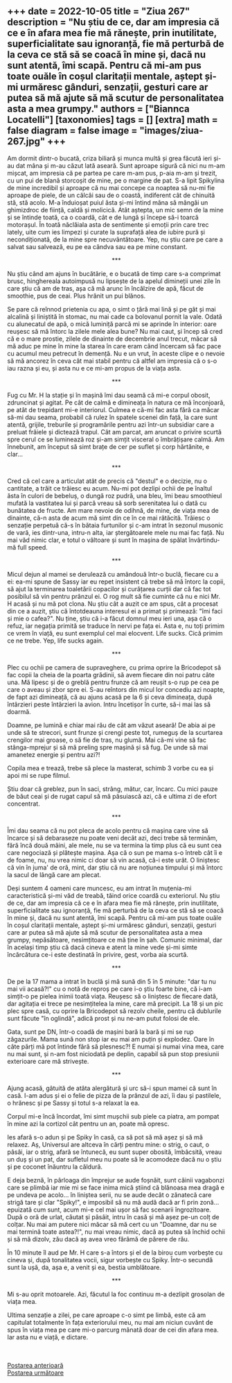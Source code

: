 
+++
date = 2022-10-05
title = "Ziua 267"
description = "Nu știu de ce, dar am impresia că ce e în afara mea fie mă rănește, prin inutilitate, superficialitate sau ignoranță, fie mă perturbă de la ceva ce stă să se coacă în mine și, dacă nu sunt atentă, îmi scapă. Pentru că mi-am pus toate ouăle în coșul claritații mentale, aștept și-mi urmăresc gânduri, senzații, gesturi care ar putea să mă ajute să mă scutur de personalitatea asta a mea grumpy."
authors = ["Biannca Locatelli"]
[taxonomies]
tags = []
[extra]
math = false
diagram = false
image = "images/ziua-267.jpg"
+++
---

Am dormit dintr-o bucată, criza biliară și munca multă și grea făcută ieri și-au dat mâna și m-au căzut lată aseară. Sunt aproape sigură că nici nu m-am mișcat, am impresia că pe partea pe care m-am pus, p-aia m-am și trezit, cu un pui de blană storcoșit de mine, pe o margine de pat. S-a lipit Spikylina de mine incredibil și aproape că nu mai concepe ca noaptea să nu-mi fie aproape de piele, de un călcâi sau de o coastă, indiferent cât de chinuită stă, stă acolo. M-a înduioșat puiul ăsta și-mi întind mâna să mângâi un ghimizdroc de ființă, caldă și molicică. Atât aștepta, un mic semn de la mine și se întinde toată, ca o coardă, cât e de lungă și începe să-i toarcă motorașul. În toată năclăiala asta de sentimente și emoții prin care trec lately, uite cum ies limpezi și curate la suprafață alea de iubire pură și necondiționată, de la mine spre necuvântătoare. Yep, nu știu care pe care a salvat sau salvează, eu pe ea cândva sau ea pe mine constant.

<p style="text-align: center;">***</p>

Nu știu când am ajuns în bucătărie, e o bucată de timp care s-a comprimat brusc, hinghereala autoimpusă nu lipsește de la apelul dimineții unei zile în care știu că am de tras, așa că mă arunc în încălzire de apă, făcut de smoothie, pus de ceai. Plus hrănit un pui blănos.

Se pare că reînnod prietenia cu apa, o simt o țâră mai lină și pe gât și mai alcalină și liniștită în stomac, nu mai cade ca bolovanul pornit la vale. Odată cu alunecatul de apă, o mică luminiță parcă mi se aprinde în interior: oare reușesc să mă întorc la zilele mele alea bune? Nu mai caut, și încep să cred că e o mare prostie, zilele de dinainte de decembrie anul trecut, măcar să mă aduc pe mine în mine la starea în care eram când încercam să fac pace cu acumul meu petrecut în demență. Nu e un vrut, în aceste clipe e o nevoie să mă ancorez în ceva cât mai stabil pentru că altfel am impresia că o s-o iau razna și eu, și asta nu e ce mi-am propus de la viața asta.

<p style="text-align: center;">***</p>

Fug cu Mr. H la stație și în mașină îmi dau seamă că mi-e corpul obosit, zdruncinat și agitat. Pe cât de calmă e dimineața în natura ce mă înconjoară, pe atât de trepidant mi-e interiorul. Culmea e că-mi fac asta fără ca măcar să-mi dau seama, probabil că rulez în spatele scenei din față, la care sunt atentă, grijile, treburile și programările pentru azi într-un subsidiar care a preluat frâiele și dictează trapul. Cât am parcat, am aruncat o privire scurtă spre cerul ce se luminează roz și-am simțit visceral o îmbrățișare calmă. Am înnebunit, am început să simt brațe de cer pe suflet și corp hărtănite, e clar…

<p style="text-align: center;">***</p>

Cred că cel care a articulat atât de precis că "destul" e o decizie, nu o cantitate, a trăit ce trăiesc eu acum. Nu-mi pot dezlipi ochii de pe înaltul ăsta în culori de bebeluș, o dungă roz pudră, una bleu, îmi beau smoothieul mufată la vastitatea lui și parcă vreau să sorb serenitatea lui o dată cu bunătatea de fructe. Am mare nevoie de odihnă, de mine, de viața mea de dinainte, că-n asta de acum mă simt din ce în ce mai rătăcită. Trăiesc o senzație perpetuă că-s în bătaia furtunilor și c-am intrat în sezonul musonic de vară, ies dintr-una, intru-n alta, iar ștergătoarele mele nu mai fac față. Nu mai văd nimic clar, e totul o vâltoare și sunt în mașina de spălat învârtindu-mă full speed.

<p style="text-align: center;">***</p>

Micul dejun al mamei se derulează cu amândouă într-o buclă, fiecare cu a ei: ea-mi spune de Sassy iar eu repet insistent că trebe să mă întorc la copii, să ajut la terminarea toaletării copacilor și curățarea curții dar că fac tot posibilul să vin pentru prânzul ei. O rog mult să fie cuminte că nu e nici Mr. H acasă și nu mă pot clona. Nu știu cât a auzit ce am spus, cât a procesat din ce a auzit, știu că întotdeauna interesul ei a primat și primează: "îmi faci și mie o cafea?". Nu ține, știu că i-a făcut domnul meu ieri una, așa că o refuz, iar negația primită se traduce în nervi pe fața ei. Asta e, nu toți primim ce vrem în viață, eu sunt exemplul cel mai elocvent. Life sucks. Cică primim ce ne trebe. Yep, life sucks again.

<p style="text-align: center;">***</p>

Plec cu ochii pe camera de supraveghere, cu prima oprire la Bricodepot să fac copii la cheia de la poarta grădinii, să avem fiecare din noi patru câte una. Mă lipesc și de o greblă pentru frunze că am reușit s-o rup pe cea pe care o aveau și zbor spre ei. S-au reîntors din micul lor concediu azi noapte, de fapt azi dimineață, că au ajuns acasă pe la 6 și ceva dimineața, după întârzieri peste întârzieri la avion. Intru încetișor în curte, să-i mai las să doarmă.

Doamne, pe lumină e chiar mai rău de cât am văzut aseară! De abia ai pe unde să te strecori, sunt frunze și crengi peste tot, rumeguș de la scurtarea crengilor mai groase, o să fie de tras, nu glumă. Mai că-mi vine să fac stânga-mprejur și să mă preling spre mașină și să fug. De unde să mai amanetez energie și pentru azi?!

Copila mea e trează, trebe să plece la masterat, schimb 3 vorbe cu ea și apoi mi se rupe filmul.

Știu doar că greblez, pun în saci, strâng, mătur, car, încarc. Cu mici pauze de băut ceai și de rugat capul să mă păsuiască azi, că e ultima zi de efort concentrat.

<p style="text-align: center;">***</p>

Îmi dau seama că nu pot pleca de acolo pentru că mașina care vine să încarce și să debaraseze nu poate veni decât azi, deci trebe să terminăm, fără încă două mâini, ale mele, nu se va termina la timp plus că eu sunt cea care negociază și plătește mașina. Așa că o sun pe mama s-o întreb cât îi e de foame, nu, nu vrea nimic ci doar să vin acasă, că-i este urât. O liniștesc că vin în juma' de oră, mint, dar știu că nu are noțiunea timpului și mă întorc la sacul de lângă care am plecat.

Deși suntem 4 oameni care muncesc, eu am intrat în muțenia-mi caracteristică și-mi văd de treabă, tăind orice coardă cu exteriorul. Nu știu de ce, dar am impresia că ce e în afara mea fie mă rănește, prin inutilitate, superficialitate sau ignoranță, fie mă perturbă de la ceva ce stă să se coacă în mine și, dacă nu sunt atentă, îmi scapă. Pentru că mi-am pus toate ouăle în coșul claritații mentale, aștept și-mi urmăresc gânduri, senzații, gesturi care ar putea să mă ajute să mă scutur de personalitatea asta a mea grumpy, nepăsătoare, nesimțitoare ce mă ține în șah. Comunic minimal, dar în același timp știu că dacă cineva e atent la mine vede și-mi simte încărcătura ce-i este destinată în privire, gest, vorba aia scurtă.

<p style="text-align: center;">***</p>

De pe la 17 mama a intrat în buclă și mă sună din 5 în 5 minute: "dar tu nu mai vii acasă?!" cu o notă de reproș pe care i-o știu foarte bine, că i-am simțit-o pe pielea inimii toată viața. Reușesc să o liniștesc de fiecare dată, dar agitația ei trece pe nesimțitelea la mine, care mă precipit. La 18 și un pic plec spre casă, cu oprire la Bricodepot să rezolv cheile, pentru că dublurile sunt făcute "în oglindă", adică prost și nu ne-am putut folosi de ele.

Gata, sunt pe DN, într-o coadă de mașini bară la bară și mi se rup zăgazurile. Mama sună non stop iar eu mai am puțin și explodez. Oare în câte părți mă pot întinde fără să plesnesc?! E numai și numai vina mea, care nu mai sunt, și n-am fost niciodată pe deplin, capabil să pun stop presiunii exterioare care mă strivește.

<p style="text-align: center;">***</p>

Ajung acasă, gâtuită de atâta alergătură și urc să-i spun mamei că sunt în casă. I-am adus și ei o felie de pizza de la prânzul de azi, îi dau și pastilele, o hrănesc și pe Sassy și totul s-a relaxat la ea.

Corpul mi-e încă încordat, îmi simt mușchii sub piele ca piatra, am pompat în mine azi la cortizol cât pentru un an, poate mă opresc.

Ies afară s-o adun și pe Spiky în casă, ca să pot să mă așez și să mă relaxez. Aș, Universul are altceva în cărți pentru mine: o strig, o caut, o pâsâi, iar o strig, afară se întunecă, eu sunt super obosită, îmbâcsită, vreau un duș și un pat, dar sufletul meu nu poate să le acomodeze dacă nu o știu și pe coconet înăuntru la căldură.

E deja beznă, în pârloaga din împrejur se aude foșnăit, sunt câinii vagabonzi care se plimbă iar mie mi se face inima mică știind că blănoasa mea dragă e pe undeva pe acolo… în liniștea serii, nu se aude decât o zănatecă care strigă tare și clar "Spiky!", e imposibil să nu mă audă dacă ar fi prin zonă… epuizată cum sunt, acum mi-e cel mai ușor să fac scenarii îngrozitoare. După o oră de urlat, căutat și pâsâit, intru în casă și mă așez pe-un colț de colțar. Nu mai am putere nici măcar să mă cert cu un "Doamne, dar nu se mai termină toate astea?!", nu mai vreau nimic, dacă aș putea să închid ochii și să mă dizolv, zău dacă aș avea vreo fărâmă de părere de rău.

În 10 minute îl aud pe Mr. H care s-a întors și el de la birou cum vorbește cu cineva și, după tonalitatea vocii, sigur vorbește cu Spiky. Într-o secundă sunt la ușă, da, așa e, a venit și ea, bestia umblătoare.

<p style="text-align: center;">***</p>

Mi s-au oprit motoarele. Azi, făcutul la foc continuu m-a dezlipit grosolan de viața mea.

Ultima senzație a zilei, pe care aproape c-o simt pe limbă, este că am capitulat totalmente în fața exteriorului meu, nu mai am niciun cuvânt de spus în viața mea pe care mi-o parcurg mânată doar de cei din afara mea. Iar asta nu e viață, e dictare.

<br/>

<br/>

<div class="flex justify-between">
  <div>
    <a href="/blog/ziua-266/">Postarea anterioară</a>
  </div>
  <div>
    <a href="/blog/ziua-268/">Postarea următoare</a>
  </div>
</div>
